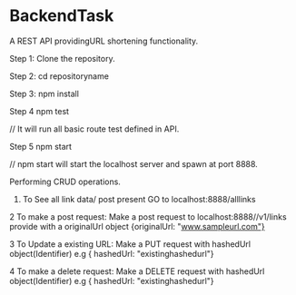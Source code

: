 # BackendTask
A REST API providingURL shortening functionality.

Step 1: Clone the repository.

Step 2: cd repositoryname

Step 3:  npm install

Step 4 npm test

// It will run all basic route test defined in API.

Step 5 npm start 

// npm start will start the localhost server and spawn at port 8888.

Performing CRUD operations.

1. To See all link data/ post present 
   GO to localhost:8888/alllinks
   
2 To make a post request:
  Make a post request to localhost:8888//v1/links
  provide with a originalUrl object {originalUrl: "www.sampleurl.com"}
  
3 To Update a existing URL:
  Make a PUT request with hashedUrl object(Identifier) e.g { hashedUrl: "existinghashedurl"}
  
4 To make a delete request:
   Make a DELETE request with hashedUrl object(Identifier) e.g { hashedUrl: "existinghashedurl"}
